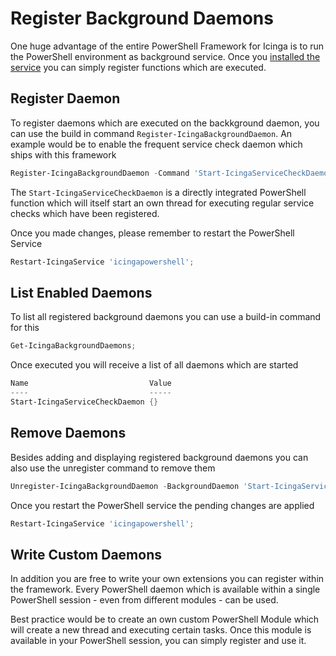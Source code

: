 Register Background Daemons
===

One huge advantage of the entire PowerShell Framework for Icinga is to run the PowerShell environment as background service. Once you [installed the service](01-Install-Service.md) you can simply register functions which are executed.

Register Daemon
---

To register daemons which are executed on the backkground daemon, you can use the build in command `Register-IcingaBackgroundDaemon`. An example would be to enable the frequent service check daemon which ships with this framework

```powershell
Register-IcingaBackgroundDaemon -Command 'Start-IcingaServiceCheckDaemon';
```

The `Start-IcingaServiceCheckDaemon` is a directly integrated PowerShell function which will itself start an own thread for executing regular service checks which have been registered.

Once you made changes, please remember to restart the PowerShell Service

```powershell
Restart-IcingaService 'icingapowershell';
```

List Enabled Daemons
---

To list all registered background daemons you can use a build-in command for this

```powershell
Get-IcingaBackgroundDaemons;
```

Once executed you will receive a list of all daemons which are started

```powershell
Name                           Value
----                           -----
Start-IcingaServiceCheckDaemon {}
```

Remove Daemons
---

Besides adding and displaying registered background daemons you can also use the unregister command to remove them

```powershell
Unregister-IcingaBackgroundDaemon -BackgroundDaemon 'Start-IcingaServiceCheckDaemon';
```

Once you restart the PowerShell service the pending changes are applied

```powershell
Restart-IcingaService 'icingapowershell';
```

Write Custom Daemons
---

In addition you are free to write your own extensions you can register within the framework. Every PowerShell daemon which is available within a single PowerShell session - even from different modules - can be used.

Best practice would be to create an own custom PowerShell Module which will create a new thread and executing certain tasks. Once this module is available in your PowerShell session, you can simply register and use it.
